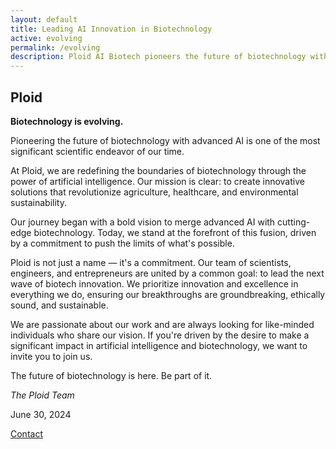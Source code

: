 ```yaml
---
layout: default
title: Leading AI Innovation in Biotechnology
active: evolving
permalink: /evolving
description: Ploid AI Biotech pioneers the future of biotechnology with advanced AI, revolutionizing agriculture, healthcare, and environmental sustainability. Join us in leading the next wave of biotech innovation.
---
```


## Ploid

<strong>Biotechnology is evolving.</strong>

Pioneering the future of biotechnology with advanced AI is one of the most significant scientific endeavor of our time.

At Ploid, we are redefining the boundaries of biotechnology through the power of artificial intelligence. Our mission is clear: to create innovative solutions that revolutionize agriculture, healthcare, and environmental sustainability.

Our journey began with a bold vision to merge advanced AI with cutting-edge biotechnology. Today, we stand at the forefront of this fusion, driven by a commitment to push the limits of what's possible.

Ploid is not just a name — it's a commitment. Our team of scientists, engineers, and entrepreneurs are united by a common goal: to lead the next wave of biotech innovation. We prioritize innovation and excellence in everything we do, ensuring our breakthroughs are groundbreaking, ethically sound, and sustainable.

We are passionate about our work and are always looking for like-minded individuals who share our vision. If you're driven by the desire to make a significant impact in artificial intelligence and biotechnology, we want to invite you to join us.

The future of biotechnology is here. Be part of it.

<i>The Ploid Team</i>

June 30, 2024

<a href="/contact" class="link-body-emphasis link-underline link-underline-opacity-0">Contact</a>
